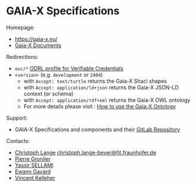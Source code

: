 GAIA-X Specifications
=========================

Homepage:
* https://gaia-x.eu/
* [Gaia-X Documents](https://docs.gaia-x.eu/)

Redirections:
* `ovc/*` [ODRL profile for Verifiable Credentials](https://gitlab.com/gaia-x/lab/policy-reasoning/odrl-vc-profile/-/blob/main/README.md)
* `<version>` (e.g. `development` or `2404`)
  * with `Accept: text/turtle` returns the Gaia-X Shacl shapes
  * with `Accept: application/ld+json` returns the Gaia-X JSON-LD context (or schema)
  * with `Accept: application/rdf+xml` returns the Gaia-X OWL ontology
  * For more details please visit : [How to use the Gaia-X Ontology](https://gaia-x.gitlab.io/technical-committee/service-characteristics-working-group/service-characteristics/#using-through-w3idorg)

Support:
* GAIA-X Specifications and components and their [GitLab Repository](https://gitlab.com/gaia-x/)

Contacts:
* [Christoph Lange](https://gitlab.com/langec) <christoph.lange-bever@fit.fraunhofer.de>
* [Pierre Gronlier](https://github.com/ticapix)
* [Yassir SELLAMI](https://github.com/YassirSellami)
* [Ewann Gavard](https://github.com/egavard)
* [Vincent Kelleher](https://github.com/vincentkelleher)
